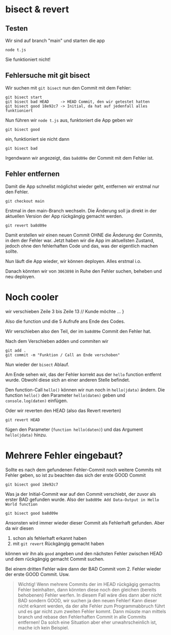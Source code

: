# bisect & revert

## Testen
Wir sind auf branch "main" und starten die app

```
node t.js
```

Sie funktioniert nicht!

## Fehlersuche mit git bisect

Wir suchen mit `git bisect` nun den Commit mit dem Fehler:

```
git bisect start
git bisect bad HEAD     -> HEAD Commit, den wir getestet hatten
git bisect good 18e92c7 -> Initial, da hat auf jedenfall alles funktioniert
```

Nun führen wir `node t.js` aus, funktoniert die App geben wir

```
git bisect good
```

ein, funktioniert sie nicht dann

```
git bisect bad
```

Irgendwann wir angezeigt, das `ba8d09e` der Commit mit dem Fehler ist.

## Fehler entfernen

Damit die App schnellst möglichst wieder geht, entfernen wir erstmal nur den Fehler.

```
git checkout main
```

Erstmal in den main-Branch wechseln. Die Änderung soll ja direkt in der aktuellen Version der App rückgängig gemacht werden.

```
git revert ba8d09e
```

Damit erstellen wir einen neuen Commit OHNE die Änderung der Commits, in dem der Fehler war.
Jetzt haben wir die App im aktuellsten Zustand, jedoch ohne den fehlerhaften Code und das, was der eigentlich machen sollte.

Nun läuft die App wieder, wir können deployen. Alles erstmal i.o.

Danach könnten wir von `3063898` in Ruhe den Fehler suchen, beheben und neu deployen.

# Noch cooler

wir verschieben Zeile 3 bis Zeile 13
// Kunde möchte
...
}

Also die function und die 5 Aufrufe ans Ende des Codes.

Wir verschieben also den Teil, der im `ba8d09e` Commit den Fehler hat.

Nach dem Verschieben adden und commiten wir

```
git add .
git commit -m "Funktion / Call an Ende verschoben"
```

Nun wieder der `bisect` Ablauf.

Am Ende sehen wir, das der Fehler korrekt aus der `hello` function entfernt wurde. Obwohl diese sich an einer anderen Stelle befindet.

Den function-Call `hello()` können wir nun noch in `hello(jdata)` ändern.
Die function `hello()` den Parameter `hello(daten)` geben und `console.log(daten)` einfügen.

Oder wir reverten den HEAD (also das Revert reverten) 

```
git revert HEAD
```

fügen den Parameter (`function hello(daten)`) und das Argument `hello(jdata)` hinzu.

# Mehrere Fehler eingebaut?
Sollte es nach dem gefundenen Fehler-Commit noch weitere Commits mit Fehler geben, so ist zu beachten das sich der erste GOOD Commit

```
git bisect good 18e92c7
```

Was ja der Initial-Commit war auf den Commit verschiebt, der zuvor als erster BAD gefunden wurde. Also der `ba8d09e Add Data-Output in Hello World function`

`git bisect good ba8d09e`

Ansonsten wird immer wieder dieser Commit als Fehlerhaft gefunden. Aber da wir diesen

1. schon als fehlerhaft erkannt haben
2. mit `git revert` Rückgängig gemacht haben

können wir ihn als `good` angeben und den nächsten Fehler zwischen HEAD und dem rückgängig gemacht Commit suchen.

Bei einem dritten Fehler wäre dann der BAD Commit vom 2. Fehler wieder der erste GOOD Commit. Usw.

> Wichtig! Wenn mehrere Commits der im HEAD rückgägig gemachts Fehler beinhalten, dann könnten diese noch den gleichen (bereits behobenen) Fehler werfen.
> In diesem Fall wäre dies dann aber nicht BAD sondern GOOD, wir suchen ja den neuen Fehler!
> Kann dieser nicht erkannt werden, da der alte Fehler zum Programmabbruch führt und es gar nicht zum zweiten Fehler kommt. Dann müsste man mittels branch und rebase den Fehlerhaften Commit in alle Commits entfernen!
> Da solch eine Situation aber eher unwahrscheinlich ist, mache ich kein Beispiel.
